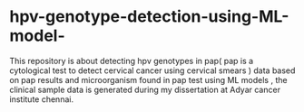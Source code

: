 # hpv-genotype-detection-using-ML-model-
This repository is about detecting hpv genotypes in pap( pap is a cytological  test to detect cervical cancer  using cervical smears )  data based on  pap results and microorganism found in pap test  using ML models , the clinical sample data is generated during my dissertation  at Adyar cancer institute chennai.
